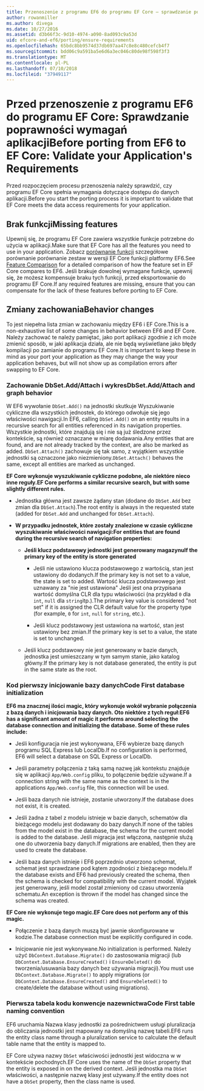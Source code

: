 ```yaml
---
title: Przenoszenie z programu EF6 do programu EF Core — sprawdzanie poprawności wymagań
author: rowanmiller
ms.author: divega
ms.date: 10/27/2016
ms.assetid: d3b66f3c-9d10-4974-a090-8ad093c9a53d
uid: efcore-and-ef6/porting/ensure-requirements
ms.openlocfilehash: 65bdc8bb9574d37db697aa47c8e8c480cefcb4f7
ms.sourcegitcommit: bdd06c9a591ba5e6d6a3ec046c80de98f598f3f3
ms.translationtype: MT
ms.contentlocale: pl-PL
ms.lasthandoff: 07/10/2018
ms.locfileid: "37949117"
---
```

# <a name="before-porting-from-ef6-to-ef-core-validate-your-applications-requirements"></a><span data-ttu-id="76586-102">Przed przenoszenie z programu EF6 do programu EF Core: Sprawdzanie poprawności wymagań aplikacji</span><span class="sxs-lookup"><span data-stu-id="76586-102">Before porting from EF6 to EF Core: Validate your Application's Requirements</span></span>

<span data-ttu-id="76586-103">Przed rozpoczęciem procesu przenoszenia należy sprawdzić, czy programu EF Core spełnia wymagania dotyczące dostępu do danych aplikacji.</span><span class="sxs-lookup"><span data-stu-id="76586-103">Before you start the porting process it is important to validate that EF Core meets the data access requirements for your application.</span></span>

## <a name="missing-features"></a><span data-ttu-id="76586-104">Brak funkcji</span><span class="sxs-lookup"><span data-stu-id="76586-104">Missing features</span></span>

<span data-ttu-id="76586-105">Upewnij się, że programu EF Core zawiera wszystkie funkcje potrzebne do użycia w aplikacji.</span><span class="sxs-lookup"><span data-stu-id="76586-105">Make sure that EF Core has all the features you need to use in your application.</span></span> <span data-ttu-id="76586-106">Zobacz [porównanie funkcji](../features.md) szczegółowe porównanie porównanie zestaw w wersji EF Core funkcji platformy EF6.</span><span class="sxs-lookup"><span data-stu-id="76586-106">See [Feature Comparison](../features.md) for a detailed comparison of how the feature set in EF Core compares to EF6.</span></span> <span data-ttu-id="76586-107">Jeśli brakuje dowolnej wymagane funkcje, upewnij się, że możesz kompensuje braku tych funkcji, przed eksportowanie do programu EF Core.</span><span class="sxs-lookup"><span data-stu-id="76586-107">If any required features are missing, ensure that you can compensate for the lack of these features before porting to EF Core.</span></span>

## <a name="behavior-changes"></a><span data-ttu-id="76586-108">Zmiany zachowania</span><span class="sxs-lookup"><span data-stu-id="76586-108">Behavior changes</span></span>

<span data-ttu-id="76586-109">To jest niepełna lista zmian w zachowaniu między EF6 i EF Core.</span><span class="sxs-lookup"><span data-stu-id="76586-109">This is a non-exhaustive list of some changes in behavior between EF6 and EF Core.</span></span> <span data-ttu-id="76586-110">Należy zachować te należy pamiętać, jako port aplikacji zgodnie z ich może zmienić sposób, w jaki aplikacja działa, ale nie będą wyświetlane jako błędy kompilacji po zamianie do programu EF Core.</span><span class="sxs-lookup"><span data-stu-id="76586-110">It is important to keep these in mind as your port your application as they may change the way your application behaves, but will not show up as compilation errors after swapping to EF Core.</span></span>

### <a name="dbsetaddattach-and-graph-behavior"></a><span data-ttu-id="76586-111">Zachowanie DbSet.Add/Attach i wykres</span><span class="sxs-lookup"><span data-stu-id="76586-111">DbSet.Add/Attach and graph behavior</span></span>

<span data-ttu-id="76586-112">W EF6 wywołanie `DbSet.Add()` na jednostki skutkuje Wyszukiwanie cykliczne dla wszystkich jednostek, do którego odwołuje się jego właściwości nawigacji.</span><span class="sxs-lookup"><span data-stu-id="76586-112">In EF6, calling `DbSet.Add()` on an entity results in a recursive search for all entities referenced in its navigation properties.</span></span> <span data-ttu-id="76586-113">Wszystkie jednostki, które znajdują się i nie są już śledzone przez kontekście, są również oznaczane w miarę dodawania.</span><span class="sxs-lookup"><span data-stu-id="76586-113">Any entities that are found, and are not already tracked by the context, are also be marked as added.</span></span> <span data-ttu-id="76586-114">`DbSet.Attach()` zachowuje się tak samo, z wyjątkiem wszystkie jednostki są oznaczone jako niezmieniony.</span><span class="sxs-lookup"><span data-stu-id="76586-114">`DbSet.Attach()` behaves the same, except all entities are marked as unchanged.</span></span>

<span data-ttu-id="76586-115">**EF Core wykonuje wyszukiwanie cykliczne podobne, ale niektóre nieco inne reguły.**</span><span class="sxs-lookup"><span data-stu-id="76586-115">**EF Core performs a similar recursive search, but with some slightly different rules.**</span></span>

*  <span data-ttu-id="76586-116">Jednostka główna jest zawsze żądany stan (dodane do `DbSet.Add` bez zmian dla `DbSet.Attach`).</span><span class="sxs-lookup"><span data-stu-id="76586-116">The root entity is always in the requested state (added for `DbSet.Add` and unchanged for `DbSet.Attach`).</span></span>

*  <span data-ttu-id="76586-117">**W przypadku jednostek, które zostały znalezione w czasie cykliczne wyszukiwanie właściwości nawigacji:**</span><span class="sxs-lookup"><span data-stu-id="76586-117">**For entities that are found during the recursive search of navigation properties:**</span></span>

    *  <span data-ttu-id="76586-118">**Jeśli klucz podstawowy jednostki jest generowany magazynu**</span><span class="sxs-lookup"><span data-stu-id="76586-118">**If the primary key of the entity is store generated**</span></span>

        * <span data-ttu-id="76586-119">Jeśli nie ustawiono klucza podstawowego z wartością, stan jest ustawiony do dodanych.</span><span class="sxs-lookup"><span data-stu-id="76586-119">If the primary key is not set to a value, the state is set to added.</span></span> <span data-ttu-id="76586-120">Wartość klucza podstawowego jest uznawany za "nie jest ustawiona" Jeśli jest ona przypisana wartość domyślna CLR dla typu właściwości (na przykład `0` dla `int`, `null` dla `string`itp.).</span><span class="sxs-lookup"><span data-stu-id="76586-120">The primary key value is considered "not set" if it is assigned the CLR default value for the property type (for example, `0` for `int`, `null` for `string`, etc.).</span></span>

        * <span data-ttu-id="76586-121">Jeśli klucz podstawowy jest ustawiona na wartość, stan jest ustawiony bez zmian.</span><span class="sxs-lookup"><span data-stu-id="76586-121">If the primary key is set to a value, the state is set to unchanged.</span></span>

    *  <span data-ttu-id="76586-122">Jeśli klucz podstawowy nie jest generowany w bazie danych, jednostka jest umieszczany w tym samym stanie, jako katalog główny.</span><span class="sxs-lookup"><span data-stu-id="76586-122">If the primary key is not database generated, the entity is put in the same state as the root.</span></span>

### <a name="code-first-database-initialization"></a><span data-ttu-id="76586-123">Kod pierwszy inicjowanie bazy danych</span><span class="sxs-lookup"><span data-stu-id="76586-123">Code First database initialization</span></span>

<span data-ttu-id="76586-124">**EF6 ma znacznej ilości magic, który wykonuje wokół wybranie połączenia z bazą danych i inicjowania bazy danych. Oto niektóre z tych reguł:**</span><span class="sxs-lookup"><span data-stu-id="76586-124">**EF6 has a significant amount of magic it performs around selecting the database connection and initializing the database. Some of these rules include:**</span></span>

* <span data-ttu-id="76586-125">Jeśli konfiguracja nie jest wykonywana, EF6 wybierze bazę danych programu SQL Express lub LocalDb.</span><span class="sxs-lookup"><span data-stu-id="76586-125">If no configuration is performed, EF6 will select a database on SQL Express or LocalDb.</span></span>

* <span data-ttu-id="76586-126">Jeśli parametry połączenia z taką samą nazwę jak kontekstu znajduje się w aplikacji `App/Web.config` pliku, to połączenie będzie używane.</span><span class="sxs-lookup"><span data-stu-id="76586-126">If a connection string with the same name as the context is in the applications `App/Web.config` file, this connection will be used.</span></span>

* <span data-ttu-id="76586-127">Jeśli baza danych nie istnieje, zostanie utworzony.</span><span class="sxs-lookup"><span data-stu-id="76586-127">If the database does not exist, it is created.</span></span>

* <span data-ttu-id="76586-128">Jeśli żadna z tabel z modelu istnieje w bazie danych, schematów dla bieżącego modelu jest dodawany do bazy danych.</span><span class="sxs-lookup"><span data-stu-id="76586-128">If none of the tables from the model exist in the database, the schema for the current model is added to the database.</span></span> <span data-ttu-id="76586-129">Jeśli migracja jest włączona, następnie służą one do utworzenia bazy danych.</span><span class="sxs-lookup"><span data-stu-id="76586-129">If migrations are enabled, then they are used to create the database.</span></span>

* <span data-ttu-id="76586-130">Jeśli baza danych istnieje i EF6 poprzednio utworzono schemat, schemat jest sprawdzane pod kątem zgodności z bieżącego modelu.</span><span class="sxs-lookup"><span data-stu-id="76586-130">If the database exists and EF6 had previously created the schema, then the schema is checked for compatibility with the current model.</span></span> <span data-ttu-id="76586-131">Wyjątek jest generowany, jeśli model został zmieniony od czasu utworzenia schematu.</span><span class="sxs-lookup"><span data-stu-id="76586-131">An exception is thrown if the model has changed since the schema was created.</span></span>

<span data-ttu-id="76586-132">**EF Core nie wykonuje tego magic.**</span><span class="sxs-lookup"><span data-stu-id="76586-132">**EF Core does not perform any of this magic.**</span></span>

* <span data-ttu-id="76586-133">Połączenie z bazą danych muszą być jawnie skonfigurowane w kodzie.</span><span class="sxs-lookup"><span data-stu-id="76586-133">The database connection must be explicitly configured in code.</span></span>

* <span data-ttu-id="76586-134">Inicjowanie nie jest wykonywane.</span><span class="sxs-lookup"><span data-stu-id="76586-134">No initialization is performed.</span></span> <span data-ttu-id="76586-135">Należy użyć `DbContext.Database.Migrate()` do zastosowania migracji (lub `DbContext.Database.EnsureCreated()` i `EnsureDeleted()` do tworzenia/usuwania bazy danych bez używania migracji).</span><span class="sxs-lookup"><span data-stu-id="76586-135">You must use `DbContext.Database.Migrate()` to apply migrations (or `DbContext.Database.EnsureCreated()` and `EnsureDeleted()` to create/delete the database without using migrations).</span></span>

### <a name="code-first-table-naming-convention"></a><span data-ttu-id="76586-136">Pierwsza tabela kodu konwencje nazewnictwa</span><span class="sxs-lookup"><span data-stu-id="76586-136">Code First table naming convention</span></span>

<span data-ttu-id="76586-137">EF6 uruchamia Nazwa klasy jednostki za pośrednictwem usługi pluralizacja do obliczania jednostki jest mapowany na domyślną nazwę tabeli.</span><span class="sxs-lookup"><span data-stu-id="76586-137">EF6 runs the entity class name through a pluralization service to calculate the default table name that the entity is mapped to.</span></span>

<span data-ttu-id="76586-138">EF Core używa nazwy `DbSet` właściwości jednostki jest widoczna w w kontekście pochodnych.</span><span class="sxs-lookup"><span data-stu-id="76586-138">EF Core uses the name of the `DbSet` property that the entity is exposed in on the derived context.</span></span> <span data-ttu-id="76586-139">Jeśli jednostka ma `DbSet` właściwości, a następnie nazwę klasy jest używany.</span><span class="sxs-lookup"><span data-stu-id="76586-139">If the entity does not have a `DbSet` property, then the class name is used.</span></span>
